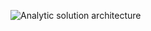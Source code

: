 ![Analytic solution architecture](https://github.com/atsterq/DE-101/blob/main/Module%201/Analytic%20solution%20architercture.drawio)
